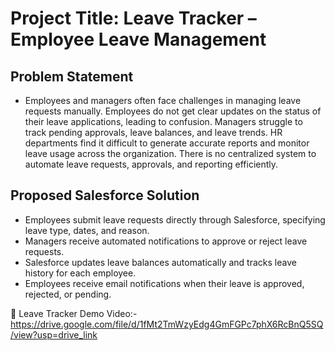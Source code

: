 # Project Title: Leave Tracker – Employee Leave Management

## Problem Statement
- Employees and managers often face challenges in managing leave requests manually. Employees do not get clear updates on the status of their leave applications, leading to confusion. Managers struggle to track pending approvals, leave balances, and leave trends. HR departments find it difficult to generate accurate reports and monitor leave usage across the organization. There is no centralized system to automate leave requests, approvals, and reporting efficiently.

## Proposed Salesforce Solution

- Employees submit leave requests directly through Salesforce, specifying leave type, dates, and reason.
- Managers receive automated notifications to approve or reject leave requests.
- Salesforce updates leave balances automatically and tracks leave history for each employee.
- Employees receive email notifications when their leave is approved, rejected, or pending.


🏢 Leave Tracker Demo Video:-  https://drive.google.com/file/d/1fMt2TmWzyEdg4GmFGPc7phX6RcBnQ5SQ/view?usp=drive_link
